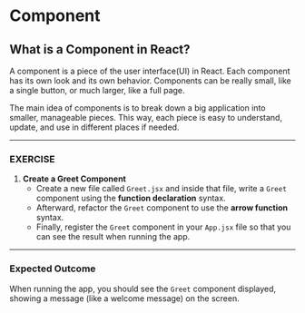 # Component
## What is a Component in React?
A component is a piece of the user interface(UI) in React. Each component has its own look and its own behavior. Components can be really small, like a single button, or much larger, like a full page.

The main idea of components is to break down a big application into smaller, manageable pieces. This way, each piece is easy to understand, update, and use in different places if needed.

---

### **EXERCISE**
1. **Create a Greet Component**
   - Create a new file called `Greet.jsx` and inside that file, write a `Greet` component using the **function declaration** syntax.
   - Afterward, refactor the `Greet` component to use the **arrow function** syntax.
   - Finally, register the `Greet` component in your `App.jsx` file so that you can see the result when running the app.

---

### **Expected Outcome**
When running the app, you should see the `Greet` component displayed, showing a message (like a welcome message) on the screen.